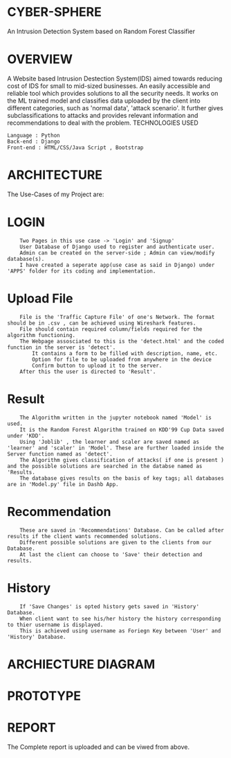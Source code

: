 # CYBER-SPHERE
An Intrusion Detection System based on Random Forest Classifier
# OVERVIEW

A Website based Intrusion Destection System(IDS) aimed towards reducing cost of IDS for small to mid-sized businesses. An easily accessible and reliable tool which provides solutions to all the security needs. It works on the ML trained model and classifies data uploaded by the client into different categories, such as 'normal data', 'attack scenario'. It further gives subclassifications to attacks and provides relevant information and recommendations to deal with the problem.
TECHNOLOGIES USED

    Language : Python
    Back-end : Django
    Front-end : HTML/CSS/Java Script , Bootstrap

# ARCHITECTURE

The Use-Cases of my Project are:

   # LOGIN
        Two Pages in this use case -> 'Login' and 'Signup'
        User Database of Django used to register and authenticate user.
        Admin can be created on the server-side ; Admin can view/modify database(s).
        I have created a seperate app(use case as said in Django) under 'APPS' folder for its coding and implementation.

   # Upload File
        File is the 'Traffic Capture File' of one's Network. The format should be in .csv , can be achieved using Wireshark features.
        File should contain required column/fields required for the algorithm functioning.
        The Webpage assosciated to this is the 'detect.html' and the coded function in the server is 'detect'.
            It contains a form to be filled with description, name, etc.
            Option for file to be uploaded from anywhere in the device
            Confirm button to upload it to the server.
        After this the user is directed to 'Result'.

   # Result
        The Algorithm written in the jupyter notebook named 'Model' is used.
        It is the Random Forest Algorithm trained on KDD'99 Cup Data saved under 'KDD'.
        Using 'Joblib' , the learner and scaler are saved named as 'learner' and 'scaler' in 'Model'. These are further loaded inside the Server function named as 'detect'.
        The Algorithm gives classification of attacks( if one is present ) and the possible solutions are searched in the databse named as 'Results.
        The database gives results on the basis of key tags; all databases are in 'Model.py' file in Dashb App.

   # Recommendation
        These are saved in 'Recommendations' Database. Can be called after results if the client wants recommended solutions.
        Different possible solutions are given to the clients from our Database.
        At last the client can choose to 'Save' their detection and results.

   # History
        If 'Save Changes' is opted history gets saved in 'History' Database.
        When client want to see his/her history the history corresponding to thier username is displayed.
        This is achieved using username as Foriegn Key between 'User' and 'History' Database.

# ARCHIECTURE DIAGRAM

# PROTOTYPE

# REPORT

The Complete report is uploaded and can be viwed from above.
